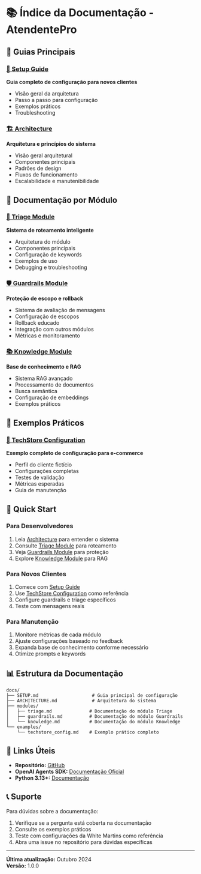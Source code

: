 # 📚 Índice da Documentação - AtendentePro

## 🎯 Guias Principais

### [🚀 Setup Guide](SETUP.md)
**Guia completo de configuração para novos clientes**
- Visão geral da arquitetura
- Passo a passo para configuração
- Exemplos práticos
- Troubleshooting

### [🏗️ Architecture](ARCHITECTURE.md)
**Arquitetura e princípios do sistema**
- Visão geral arquitetural
- Componentes principais
- Padrões de design
- Fluxos de funcionamento
- Escalabilidade e manutenibilidade

## 🔧 Documentação por Módulo

### [🎯 Triage Module](modules/triage.md)
**Sistema de roteamento inteligente**
- Arquitetura do módulo
- Componentes principais
- Configuração de keywords
- Exemplos de uso
- Debugging e troubleshooting

### [🛡️ Guardrails Module](modules/guardrails.md)
**Proteção de escopo e rollback**
- Sistema de avaliação de mensagens
- Configuração de escopos
- Rollback educado
- Integração com outros módulos
- Métricas e monitoramento

### [📚 Knowledge Module](modules/knowledge.md)
**Base de conhecimento e RAG**
- Sistema RAG avançado
- Processamento de documentos
- Busca semântica
- Configuração de embeddings
- Exemplos práticos

## 📝 Exemplos Práticos

### [🛒 TechStore Configuration](examples/techstore_config.md)
**Exemplo completo de configuração para e-commerce**
- Perfil do cliente fictício
- Configurações completas
- Testes de validação
- Métricas esperadas
- Guia de manutenção

## 🚀 Quick Start

### Para Desenvolvedores
1. Leia [Architecture](ARCHITECTURE.md) para entender o sistema
2. Consulte [Triage Module](modules/triage.md) para roteamento
3. Veja [Guardrails Module](modules/guardrails.md) para proteção
4. Explore [Knowledge Module](modules/knowledge.md) para RAG

### Para Novos Clientes
1. Comece com [Setup Guide](SETUP.md)
2. Use [TechStore Configuration](examples/techstore_config.md) como referência
3. Configure guardrails e triage específicos
4. Teste com mensagens reais

### Para Manutenção
1. Monitore métricas de cada módulo
2. Ajuste configurações baseado no feedback
3. Expanda base de conhecimento conforme necessário
4. Otimize prompts e keywords

## 📊 Estrutura da Documentação

```
docs/
├── SETUP.md                    # Guia principal de configuração
├── ARCHITECTURE.md             # Arquitetura do sistema
├── modules/
│   ├── triage.md              # Documentação do módulo Triage
│   ├── guardrails.md          # Documentação do módulo Guardrails
│   └── knowledge.md           # Documentação do módulo Knowledge
└── examples/
    └── techstore_config.md    # Exemplo prático completo
```

## 🔗 Links Úteis

- **Repositório:** [GitHub](https://github.com/arthurvaz05/AtendentePro)
- **OpenAI Agents SDK:** [Documentação Oficial](https://platform.openai.com/docs/assistants/overview)
- **Python 3.13+:** [Documentação](https://docs.python.org/3/)

## 📞 Suporte

Para dúvidas sobre a documentação:
1. Verifique se a pergunta está coberta na documentação
2. Consulte os exemplos práticos
3. Teste com configurações da White Martins como referência
4. Abra uma issue no repositório para dúvidas específicas

---

**Última atualização:** Outubro 2024  
**Versão:** 1.0.0

